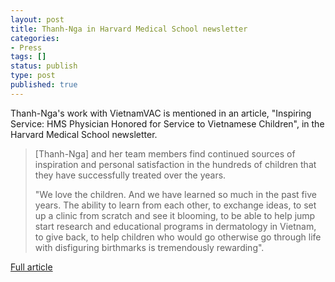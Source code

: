```yaml
---
layout: post
title: Thanh-Nga in Harvard Medical School newsletter
categories:
- Press
tags: []
status: publish
type: post
published: true
---
```

Thanh-Nga's work with VietnamVAC is mentioned in an article, "Inspiring Service: HMS Physician Honored for Service to Vietnamese Children", in the Harvard Medical School newsletter.

> [Thanh-Nga] and her team members find continued sources of inspiration and personal satisfaction in the hundreds of children that they have successfully treated over the years.
>
> "We love the children. And we have learned so much in the past five years. The ability to learn from each other, to exchange ideas, to set up a clinic from scratch and see it blooming, to be able to help jump start research and educational programs in dermatology in Vietnam, to give back, to help children who would go otherwise go through life with disfiguring birthmarks is tremendously rewarding".

[Full article](http://hms.harvard.edu/news/inspiring-service-9-5-13)
